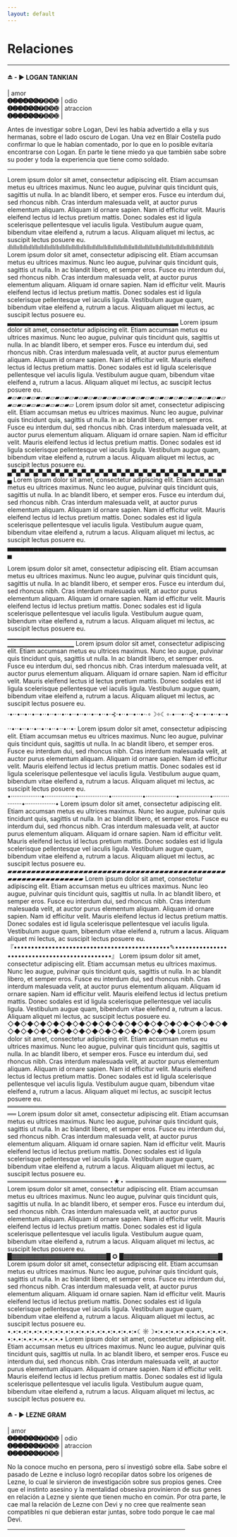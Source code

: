 ```yaml
---
layout: default
---
```

# Relaciones

* * *

#### ⏏ - ▶ LOGAN TANKIAN

| amor <br> **➊➋➌➍➎➏**➐➑➒➓ | odio<br>**➊➋➌➍➎➏**➐➑➒➓ | atraccion <br> **➊➋➌➍➎➏**➐➑➒➓  |

Antes de investigar sobre Logan, Devi les había advertido a ella y sus hermanas, sobre el lado oscuro de Logan. Una vez en Blair Costella pudo confirmar lo que le habían comentado, por lo que en lo posible evitaría encontrarse con Logan. En parte le tiene miedo ya que también sabe sobre su poder y toda la experiencia que tiene como soldado. 

 <hr width="50%">
Lorem ipsum dolor sit amet, consectetur adipiscing elit. Etiam accumsan metus eu ultrices maximus. Nunc leo augue, pulvinar quis tincidunt quis, sagittis ut nulla. In ac blandit libero, et semper eros. Fusce eu interdum dui, sed rhoncus nibh. Cras interdum malesuada velit, at auctor purus elementum aliquam. Aliquam id ornare sapien. Nam id efficitur velit. Mauris eleifend lectus id lectus pretium mattis. Donec sodales est id ligula scelerisque pellentesque vel iaculis ligula. Vestibulum augue quam, bibendum vitae eleifend a, rutrum a lacus. Aliquam aliquet mi lectus, ac suscipit lectus posuere eu.
<br>ıllıllııllıllııllıllııllıllııllıllııllıllııllıllııllıllııllıllııllıllııllıllııllıllııllıllııllıllııllıllııllıllııllıllııllıllıllıllıllıllı
Lorem ipsum dolor sit amet, consectetur adipiscing elit. Etiam accumsan metus eu ultrices maximus. Nunc leo augue, pulvinar quis tincidunt quis, sagittis ut nulla. In ac blandit libero, et semper eros. Fusce eu interdum dui, sed rhoncus nibh. Cras interdum malesuada velit, at auctor purus elementum aliquam. Aliquam id ornare sapien. Nam id efficitur velit. Mauris eleifend lectus id lectus pretium mattis. Donec sodales est id ligula scelerisque pellentesque vel iaculis ligula. Vestibulum augue quam, bibendum vitae eleifend a, rutrum a lacus. Aliquam aliquet mi lectus, ac suscipit lectus posuere eu.
<br>▃▃▃▃▃▃▃▃▃▃▃▃▃▃▃▃▃▃▃▃▃▃▃▃▃▃▃▃▃▃▃▃▃▃▃▃
Lorem ipsum dolor sit amet, consectetur adipiscing elit. Etiam accumsan metus eu ultrices maximus. Nunc leo augue, pulvinar quis tincidunt quis, sagittis ut nulla. In ac blandit libero, et semper eros. Fusce eu interdum dui, sed rhoncus nibh. Cras interdum malesuada velit, at auctor purus elementum aliquam. Aliquam id ornare sapien. Nam id efficitur velit. Mauris eleifend lectus id lectus pretium mattis. Donec sodales est id ligula scelerisque pellentesque vel iaculis ligula. Vestibulum augue quam, bibendum vitae eleifend a, rutrum a lacus. Aliquam aliquet mi lectus, ac suscipit lectus posuere eu.
<br>▰▱▰▱▰▱▰▱▰▱▰▱▰▱▰▱▰▱▰▱▰▱▰▱▰▱▰▱▰▱▰▱▰▱▰▱▰▱▰▱▰▱▰▱▰▱▰▱▰▱▰▱▰▱▰▱▰▱▰▱ 
Lorem ipsum dolor sit amet, consectetur adipiscing elit. Etiam accumsan metus eu ultrices maximus. Nunc leo augue, pulvinar quis tincidunt quis, sagittis ut nulla. In ac blandit libero, et semper eros. Fusce eu interdum dui, sed rhoncus nibh. Cras interdum malesuada velit, at auctor purus elementum aliquam. Aliquam id ornare sapien. Nam id efficitur velit. Mauris eleifend lectus id lectus pretium mattis. Donec sodales est id ligula scelerisque pellentesque vel iaculis ligula. Vestibulum augue quam, bibendum vitae eleifend a, rutrum a lacus. Aliquam aliquet mi lectus, ac suscipit lectus posuere eu.
<br>▄▀▄▀▄▀▄▀▄▀▄▀▄▀▄▀▄▀▄▀▄▀▄▀▄▀▄▀▄▀▄▀▄▀▄▀▄▀▄▀▄▀▄▀▄▀▄▀▄▀▄ 
Lorem ipsum dolor sit amet, consectetur adipiscing elit. Etiam accumsan metus eu ultrices maximus. Nunc leo augue, pulvinar quis tincidunt quis, sagittis ut nulla. In ac blandit libero, et semper eros. Fusce eu interdum dui, sed rhoncus nibh. Cras interdum malesuada velit, at auctor purus elementum aliquam. Aliquam id ornare sapien. Nam id efficitur velit. Mauris eleifend lectus id lectus pretium mattis. Donec sodales est id ligula scelerisque pellentesque vel iaculis ligula. Vestibulum augue quam, bibendum vitae eleifend a, rutrum a lacus. Aliquam aliquet mi lectus, ac suscipit lectus posuere eu.
<br>▄▄▄▄▄▄▄▄▄▄▄▄▄▄▄▄▄▄▄▄▄▄▄▄▄▄▄▄▄▄▄▄▄▄▄▄▄▄▄▄▄▄▄▄▄▄▄▄▄▄▄ 

Lorem ipsum dolor sit amet, consectetur adipiscing elit. Etiam accumsan metus eu ultrices maximus. Nunc leo augue, pulvinar quis tincidunt quis, sagittis ut nulla. In ac blandit libero, et semper eros. Fusce eu interdum dui, sed rhoncus nibh. Cras interdum malesuada velit, at auctor purus elementum aliquam. Aliquam id ornare sapien. Nam id efficitur velit. Mauris eleifend lectus id lectus pretium mattis. Donec sodales est id ligula scelerisque pellentesque vel iaculis ligula. Vestibulum augue quam, bibendum vitae eleifend a, rutrum a lacus. Aliquam aliquet mi lectus, ac suscipit lectus posuere eu.
<br>▁▁▁▁▁▁▁▁▁▁▁▁▁▁▁▁▁▁▁▁▁▁▁▁▁▁▁▁▁▁▁▁▁▁▁▁▁▁▁▁▁▁▁▁▁▁▁▁▁▁▁▁▁▁▁▁▁▁▁▁
Lorem ipsum dolor sit amet, consectetur adipiscing elit. Etiam accumsan metus eu ultrices maximus. Nunc leo augue, pulvinar quis tincidunt quis, sagittis ut nulla. In ac blandit libero, et semper eros. Fusce eu interdum dui, sed rhoncus nibh. Cras interdum malesuada velit, at auctor purus elementum aliquam. Aliquam id ornare sapien. Nam id efficitur velit. Mauris eleifend lectus id lectus pretium mattis. Donec sodales est id ligula scelerisque pellentesque vel iaculis ligula. Vestibulum augue quam, bibendum vitae eleifend a, rutrum a lacus. Aliquam aliquet mi lectus, ac suscipit lectus posuere eu.
<br>⋅•⋅⋅•⋅⋅•⋅⋅•⋅⋅•⋅⋅•⋅⋅•⋅⋅•⋅⋅•⋅⋅•⋅⋅•⋅⋅•⋅⋅•⋅⋅•⋅⊰⋅•⋅⋅•⋅⋅•⋅⋅•⋅∙∘☽༓☾∘∙•⋅⋅⋅•⋅⋅⊰⋅•⋅⋅•⋅⋅•⋅⋅•⋅⋅•⋅⋅•⋅⋅•⋅⋅•⋅⋅•⋅⋅•⋅⋅•⋅⋅•⋅⋅•⋅⋅•⋅
Lorem ipsum dolor sit amet, consectetur adipiscing elit. Etiam accumsan metus eu ultrices maximus. Nunc leo augue, pulvinar quis tincidunt quis, sagittis ut nulla. In ac blandit libero, et semper eros. Fusce eu interdum dui, sed rhoncus nibh. Cras interdum malesuada velit, at auctor purus elementum aliquam. Aliquam id ornare sapien. Nam id efficitur velit. Mauris eleifend lectus id lectus pretium mattis. Donec sodales est id ligula scelerisque pellentesque vel iaculis ligula. Vestibulum augue quam, bibendum vitae eleifend a, rutrum a lacus. Aliquam aliquet mi lectus, ac suscipit lectus posuere eu.
<br>•·················•·················•·················•·················•·················•·················•·················•·················•
Lorem ipsum dolor sit amet, consectetur adipiscing elit. Etiam accumsan metus eu ultrices maximus. Nunc leo augue, pulvinar quis tincidunt quis, sagittis ut nulla. In ac blandit libero, et semper eros. Fusce eu interdum dui, sed rhoncus nibh. Cras interdum malesuada velit, at auctor purus elementum aliquam. Aliquam id ornare sapien. Nam id efficitur velit. Mauris eleifend lectus id lectus pretium mattis. Donec sodales est id ligula scelerisque pellentesque vel iaculis ligula. Vestibulum augue quam, bibendum vitae eleifend a, rutrum a lacus. Aliquam aliquet mi lectus, ac suscipit lectus posuere eu.
<br>▰▰▰▰▰▰▰▰▰▰▰▰▰▰▰▰▰▰▰▰▰▰▰▰▰▰▰▰▰▰▰▰▰▰▰▰▰▰▰▰▰▰▰▰▰▰▰▰▰▰▰▰▰▰▰▰▰▰▰▰▰▰
Lorem ipsum dolor sit amet, consectetur adipiscing elit. Etiam accumsan metus eu ultrices maximus. Nunc leo augue, pulvinar quis tincidunt quis, sagittis ut nulla. In ac blandit libero, et semper eros. Fusce eu interdum dui, sed rhoncus nibh. Cras interdum malesuada velit, at auctor purus elementum aliquam. Aliquam id ornare sapien. Nam id efficitur velit. Mauris eleifend lectus id lectus pretium mattis. Donec sodales est id ligula scelerisque pellentesque vel iaculis ligula. Vestibulum augue quam, bibendum vitae eleifend a, rutrum a lacus. Aliquam aliquet mi lectus, ac suscipit lectus posuere eu.
<br>『•••••••••••••••••••••••••••••••••••••••••••••✎•••••••••••••••••••••••••••••••••••••••••••••』
Lorem ipsum dolor sit amet, consectetur adipiscing elit. Etiam accumsan metus eu ultrices maximus. Nunc leo augue, pulvinar quis tincidunt quis, sagittis ut nulla. In ac blandit libero, et semper eros. Fusce eu interdum dui, sed rhoncus nibh. Cras interdum malesuada velit, at auctor purus elementum aliquam. Aliquam id ornare sapien. Nam id efficitur velit. Mauris eleifend lectus id lectus pretium mattis. Donec sodales est id ligula scelerisque pellentesque vel iaculis ligula. Vestibulum augue quam, bibendum vitae eleifend a, rutrum a lacus. Aliquam aliquet mi lectus, ac suscipit lectus posuere eu.
<br>◇◆◇◆◇◆◇◆◇◆◇◆◇◆◇◆◇◆◇◆◇◆◇◆◇◆◇◆◇◆◇◆◇◆◇◆◇◆◇◆◇◆◇◆◇◆◇◆◇◆◇◆◇◆◇◆◇◆◇◆
Lorem ipsum dolor sit amet, consectetur adipiscing elit. Etiam accumsan metus eu ultrices maximus. Nunc leo augue, pulvinar quis tincidunt quis, sagittis ut nulla. In ac blandit libero, et semper eros. Fusce eu interdum dui, sed rhoncus nibh. Cras interdum malesuada velit, at auctor purus elementum aliquam. Aliquam id ornare sapien. Nam id efficitur velit. Mauris eleifend lectus id lectus pretium mattis. Donec sodales est id ligula scelerisque pellentesque vel iaculis ligula. Vestibulum augue quam, bibendum vitae eleifend a, rutrum a lacus. Aliquam aliquet mi lectus, ac suscipit lectus posuere eu.
<br>════════════════════════════════════════════════════
Lorem ipsum dolor sit amet, consectetur adipiscing elit. Etiam accumsan metus eu ultrices maximus. Nunc leo augue, pulvinar quis tincidunt quis, sagittis ut nulla. In ac blandit libero, et semper eros. Fusce eu interdum dui, sed rhoncus nibh. Cras interdum malesuada velit, at auctor purus elementum aliquam. Aliquam id ornare sapien. Nam id efficitur velit. Mauris eleifend lectus id lectus pretium mattis. Donec sodales est id ligula scelerisque pellentesque vel iaculis ligula. Vestibulum augue quam, bibendum vitae eleifend a, rutrum a lacus. Aliquam aliquet mi lectus, ac suscipit lectus posuere eu.
<br>═══════════════════════ ⋆★⋆ ═══════════════════════
Lorem ipsum dolor sit amet, consectetur adipiscing elit. Etiam accumsan metus eu ultrices maximus. Nunc leo augue, pulvinar quis tincidunt quis, sagittis ut nulla. In ac blandit libero, et semper eros. Fusce eu interdum dui, sed rhoncus nibh. Cras interdum malesuada velit, at auctor purus elementum aliquam. Aliquam id ornare sapien. Nam id efficitur velit. Mauris eleifend lectus id lectus pretium mattis. Donec sodales est id ligula scelerisque pellentesque vel iaculis ligula. Vestibulum augue quam, bibendum vitae eleifend a, rutrum a lacus. Aliquam aliquet mi lectus, ac suscipit lectus posuere eu.
<br>█▓▓▓▓▓▓▓▓▓▓▓▓▓▓▓▓▓▓▓▓▓█ ✪ █▓▓▓▓▓▓▓▓▓▓▓▓▓▓▓▓▓▓▓▓▓█ 
Lorem ipsum dolor sit amet, consectetur adipiscing elit. Etiam accumsan metus eu ultrices maximus. Nunc leo augue, pulvinar quis tincidunt quis, sagittis ut nulla. In ac blandit libero, et semper eros. Fusce eu interdum dui, sed rhoncus nibh. Cras interdum malesuada velit, at auctor purus elementum aliquam. Aliquam id ornare sapien. Nam id efficitur velit. Mauris eleifend lectus id lectus pretium mattis. Donec sodales est id ligula scelerisque pellentesque vel iaculis ligula. Vestibulum augue quam, bibendum vitae eleifend a, rutrum a lacus. Aliquam aliquet mi lectus, ac suscipit lectus posuere eu.
<br>•.•:•.•:•.•:•.•:•.•:•.•:•.•:•.•:•.•:•.•:•.•:•.•:•☾☼☽•:•.•:•.•:•.•:•.•:•.•:•.•:•.•:•.•:•.•:•.•:•.•:•.•
Lorem ipsum dolor sit amet, consectetur adipiscing elit. Etiam accumsan metus eu ultrices maximus. Nunc leo augue, pulvinar quis tincidunt quis, sagittis ut nulla. In ac blandit libero, et semper eros. Fusce eu interdum dui, sed rhoncus nibh. Cras interdum malesuada velit, at auctor purus elementum aliquam. Aliquam id ornare sapien. Nam id efficitur velit. Mauris eleifend lectus id lectus pretium mattis. Donec sodales est id ligula scelerisque pellentesque vel iaculis ligula. Vestibulum augue quam, bibendum vitae eleifend a, rutrum a lacus. Aliquam aliquet mi lectus, ac suscipit lectus posuere eu.




#### ⏏ - ▶ LEZNE GRAM

| amor <br> **➊➋➌➍➎➏**➐➑➒➓ | odio<br>**➊➋➌➍➎➏**➐➑➒➓ | atraccion <br> **➊➋➌➍➎➏**➐➑➒➓  |

No la conoce mucho en persona, pero sí investigó sobre ella. Sabe sobre el pasado de Lezne e incluso logró recopilar datos sobre los orígenes de Lezne, lo cual le sirvieron de investigación sobre sus propios genes. Cree que el instinto asesino y la mentalidad obsesiva provinieron de sus genes en relación a Lezne y siente que tienen mucho en común. Por otra parte, le cae mal la relación de Lezne con Devi y no cree que realmente sean compatibles ni que debieran estar juntas, sobre todo porque le cae mal Devi. 

 <hr width="80%">
